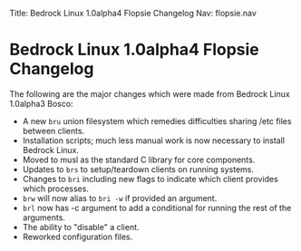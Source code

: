 Title: Bedrock Linux 1.0alpha4 Flopsie Changelog
Nav: flopsie.nav

Bedrock Linux 1.0alpha4 Flopsie Changelog
=========================================

The following are the major changes which were made from Bedrock Linux 1.0alpha3 Bosco:

- A new `bru` union filesystem which remedies difficulties sharing /etc files between clients.
- Installation scripts; much less manual work is now necessary to install Bedrock Linux.
- Moved to musl as the standard C library for core components.
- Updates to `brs` to setup/teardown clients on running systems.
- Changes to `bri` including new flags to indicate which client provides which processes.
- `brw` will now alias to `bri -w` if provided an argument.
- `brl` now has -c argument to add a conditional for running the rest of the arguments.
- The ability to "disable" a client.
- Reworked configuration files.

